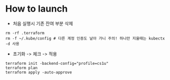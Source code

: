 # How to launch

- 처음 실행시 기존 잔여 부분 삭제
```
rm -rf .terraform
rm -f ~/.kube/config # 다른 계정 인증도 날아 가니 주의! 하나만 지울때는 kubectx -d 사용
```

- 초기화 -> 체크 -> 적용
```
terraform init -backend-config="profile=cs1u"
terraform plan
terraform apply -auto-approve
```